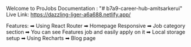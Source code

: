 Welcome to ProJobs Documentation :
"# b7a9-career-hub-amitsarkerui"
Live Link: https://dazzling-liger-a6a688.netlify.app/

Features:
➡ Using React Router
➡ Homepage Responsive
➡ Job category section
➡ You can see Features job and easily apply on it
➡ Local storage setup
➡ Using Recharts
➡ Blog page
